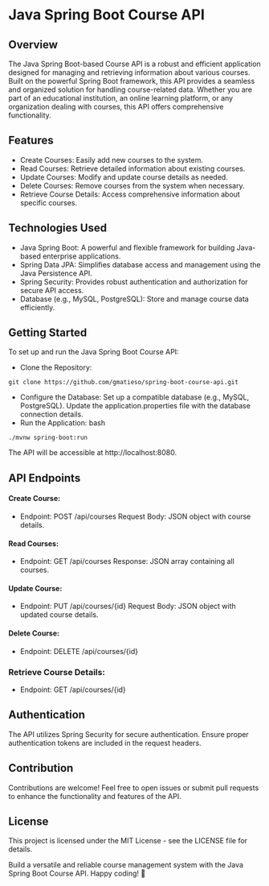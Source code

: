 # Java Spring Boot Course API
## Overview
The Java Spring Boot-based Course API is a robust and efficient application designed for managing and retrieving information about various courses. Built on the powerful Spring Boot framework, this API provides a seamless and organized solution for handling course-related data. Whether you are part of an educational institution, an online learning platform, or any organization dealing with courses, this API offers comprehensive functionality.

## Features
- Create Courses: Easily add new courses to the system.
- Read Courses: Retrieve detailed information about existing courses.
- Update Courses: Modify and update course details as needed.
- Delete Courses: Remove courses from the system when necessary.
- Retrieve Course Details: Access comprehensive information about specific courses.
## Technologies Used
- Java Spring Boot: A powerful and flexible framework for building Java-based enterprise applications.
- Spring Data JPA: Simplifies database access and management using the Java Persistence API.
- Spring Security: Provides robust authentication and authorization for secure API access.
- Database (e.g., MySQL, PostgreSQL): Store and manage course data efficiently.
## Getting Started
To set up and run the Java Spring Boot Course API:

- Clone the Repository:
```
git clone https://github.com/gmatieso/spring-boot-course-api.git
 ```
- Configure the Database:
Set up a compatible database (e.g., MySQL, PostgreSQL).
Update the application.properties file with the database connection details.
- Run the Application:
bash
```
./mvnw spring-boot:run
```
The API will be accessible at http://localhost:8080.

## API Endpoints
#### Create Course:
- Endpoint: POST /api/courses
Request Body: JSON object with course details.
#### Read Courses:
- Endpoint: GET /api/courses
Response: JSON array containing all courses.
#### Update Course:
- Endpoint: PUT /api/courses/{id}
Request Body: JSON object with updated course details.
#### Delete Course:
- Endpoint: DELETE /api/courses/{id}
### Retrieve Course Details:
 - Endpoint: GET /api/courses/{id}
## Authentication
The API utilizes Spring Security for secure authentication. Ensure proper authentication tokens are included in the request headers.

## Contribution
Contributions are welcome! Feel free to open issues or submit pull requests to enhance the functionality and features of the API.

## License
This project is licensed under the MIT License - see the LICENSE file for details.

Build a versatile and reliable course management system with the Java Spring Boot Course API. Happy coding! 🌟
